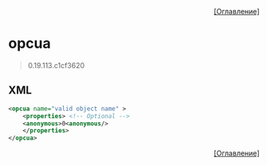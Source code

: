 <p align='right'><a href='index.html'>[Оглавление]</a></p>

# opcua
> 0.19.113.c1cf3620
## XML
````xml
<opcua name="valid object name" >
	<properties> <!-- Optional -->
	<anonymous>0<anonymous/>
	</properties>
</opcua>
````

<p align='right'><a href='index.html'>[Оглавление]</a></p>

